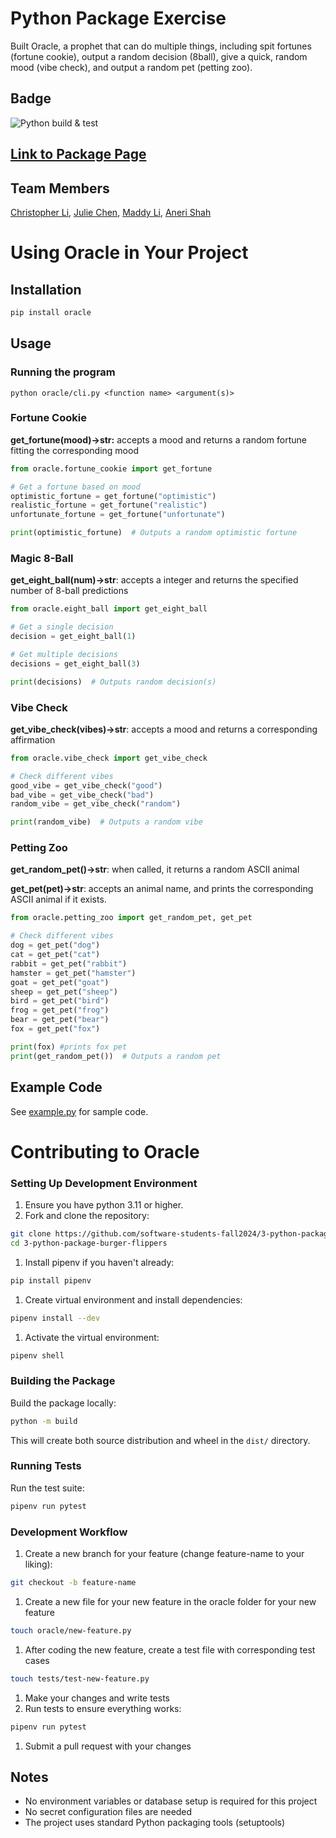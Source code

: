 # Python Package Exercise

Built Oracle, a prophet that can do multiple things, including spit fortunes (fortune cookie),
output a random decision (8ball), give a quick, random mood (vibe check), and output a random 
pet (petting zoo). 

## Badge
![Python build & test](https://github.com/software-students-fall2024/3-python-package-burger-flippers/actions/workflows/event-logger.yml/badge.svg)

## [Link to Package Page](https://test.pypi.org/project/Oracle/0.1.0/)

## Team Members
[Christopher Li](https://github.com/christopherlii), [Julie Chen](https://github.com/Julie-Chen), [Maddy Li](https://github.com/maddy-li), [Aneri Shah](https://github.com/anerivs)

# Using Oracle in Your Project

## Installation

```bash
pip install oracle
```

## Usage

### Running the program

`python oracle/cli.py <function name> <argument(s)>`

### Fortune Cookie

**get_fortune(mood)→str:** accepts a mood and returns a random fortune fitting the corresponding mood

```python
from oracle.fortune_cookie import get_fortune

# Get a fortune based on mood
optimistic_fortune = get_fortune("optimistic")
realistic_fortune = get_fortune("realistic")
unfortunate_fortune = get_fortune("unfortunate")

print(optimistic_fortune)  # Outputs a random optimistic fortune
```

### Magic 8-Ball

**get_eight_ball(num)→str**: accepts a integer and returns the specified number of 8-ball predictions

```python
from oracle.eight_ball import get_eight_ball

# Get a single decision
decision = get_eight_ball(1)

# Get multiple decisions
decisions = get_eight_ball(3)

print(decisions)  # Outputs random decision(s)
```

### Vibe Check

**get_vibe_check(vibes)→str**: accepts a mood and returns a corresponding affirmation

```python
from oracle.vibe_check import get_vibe_check

# Check different vibes
good_vibe = get_vibe_check("good")
bad_vibe = get_vibe_check("bad")
random_vibe = get_vibe_check("random")

print(random_vibe)  # Outputs a random vibe
```

### Petting Zoo

**get_random_pet()→str**: when called, it returns a random ASCII animal

**get_pet(pet)→str**: accepts an animal name, and prints the corresponding ASCII animal if it exists.

```python
from oracle.petting_zoo import get_random_pet, get_pet

# Check different vibes
dog = get_pet("dog")
cat = get_pet("cat")
rabbit = get_pet("rabbit")
hamster = get_pet("hamster")
goat = get_pet("goat")
sheep = get_pet("sheep")
bird = get_pet("bird")
frog = get_pet("frog")
bear = get_pet("bear")
fox = get_pet("fox")

print(fox) #prints fox pet
print(get_random_pet())  # Outputs a random pet
```

## Example Code

See [example.py](https://github.com/software-students-fall2024/3-python-package-burger-flippers/blob/main/example.py) for sample code.

# Contributing to Oracle

### Setting Up Development Environment

1. Ensure you have python 3.11 or higher.
2. Fork and clone the repository:

```bash
git clone https://github.com/software-students-fall2024/3-python-package-burger-flippers
cd 3-python-package-burger-flippers
```

1. Install pipenv if you haven't already:

```bash
pip install pipenv
```

1. Create virtual environment and install dependencies:

```bash
pipenv install --dev
```

1. Activate the virtual environment:

```bash
pipenv shell
```

### Building the Package

Build the package locally:

```bash
python -m build
```

This will create both source distribution and wheel in the `dist/` directory.

### Running Tests

Run the test suite:

```bash
pipenv run pytest
```

### Development Workflow

1. Create a new branch for your feature (change feature-name to your liking):

```bash
git checkout -b feature-name
```

1. Create a new file for your new feature in the oracle folder for your new feature

```bash
touch oracle/new-feature.py
```

1. After coding the new feature, create a test file with corresponding test cases

```bash
touch tests/test-new-feature.py
```

1. Make your changes and write tests
2. Run tests to ensure everything works:

```bash
pipenv run pytest
```

1. Submit a pull request with your changes

## Notes

- No environment variables or database setup is required for this project
- No secret configuration files are needed
- The project uses standard Python packaging tools (setuptools)